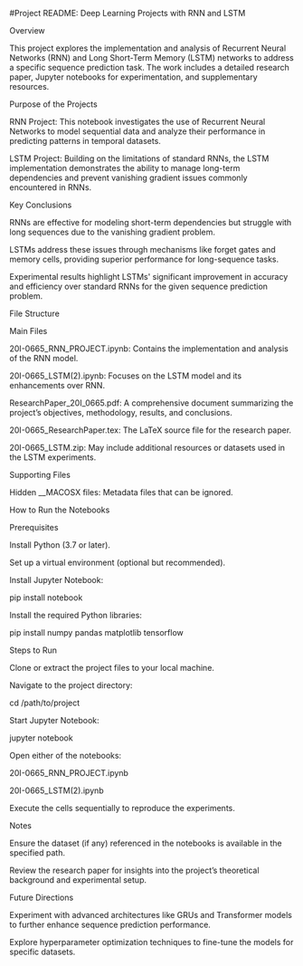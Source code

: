 #Project README: Deep Learning Projects with RNN and LSTM

Overview

This project explores the implementation and analysis of Recurrent Neural Networks (RNN) and Long Short-Term Memory (LSTM) networks to address a specific sequence prediction task. The work includes a detailed research paper, Jupyter notebooks for experimentation, and supplementary resources.

Purpose of the Projects

RNN Project: This notebook investigates the use of Recurrent Neural Networks to model sequential data and analyze their performance in predicting patterns in temporal datasets.

LSTM Project: Building on the limitations of standard RNNs, the LSTM implementation demonstrates the ability to manage long-term dependencies and prevent vanishing gradient issues commonly encountered in RNNs.

Key Conclusions

RNNs are effective for modeling short-term dependencies but struggle with long sequences due to the vanishing gradient problem.

LSTMs address these issues through mechanisms like forget gates and memory cells, providing superior performance for long-sequence tasks.

Experimental results highlight LSTMs' significant improvement in accuracy and efficiency over standard RNNs for the given sequence prediction problem.

File Structure

Main Files

20I-0665_RNN_PROJECT.ipynb: Contains the implementation and analysis of the RNN model.

20I-0665_LSTM(2).ipynb: Focuses on the LSTM model and its enhancements over RNN.

ResearchPaper_20I_0665.pdf: A comprehensive document summarizing the project’s objectives, methodology, results, and conclusions.

20I-0665_ResearchPaper.tex: The LaTeX source file for the research paper.

20I-0665_LSTM.zip: May include additional resources or datasets used in the LSTM experiments.

Supporting Files

Hidden __MACOSX files: Metadata files that can be ignored.

How to Run the Notebooks

Prerequisites

Install Python (3.7 or later).

Set up a virtual environment (optional but recommended).

Install Jupyter Notebook:

pip install notebook

Install the required Python libraries:

pip install numpy pandas matplotlib tensorflow

Steps to Run

Clone or extract the project files to your local machine.

Navigate to the project directory:

cd /path/to/project

Start Jupyter Notebook:

jupyter notebook

Open either of the notebooks:

20I-0665_RNN_PROJECT.ipynb

20I-0665_LSTM(2).ipynb

Execute the cells sequentially to reproduce the experiments.

Notes

Ensure the dataset (if any) referenced in the notebooks is available in the specified path.

Review the research paper for insights into the project’s theoretical background and experimental setup.

Future Directions

Experiment with advanced architectures like GRUs and Transformer models to further enhance sequence prediction performance.

Explore hyperparameter optimization techniques to fine-tune the models for specific datasets.


